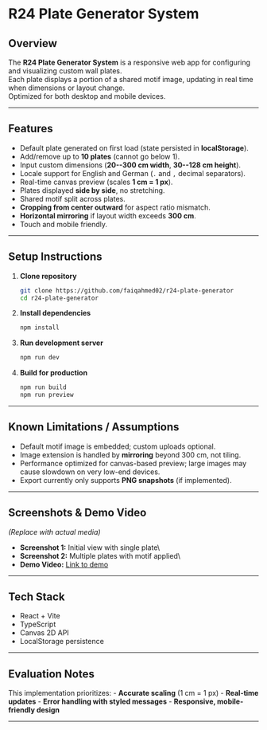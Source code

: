 # R24 Plate Generator System

## Overview

The **R24 Plate Generator System** is a responsive web app for configuring
and visualizing custom wall plates.\
Each plate displays a portion of a shared motif image, updating in real
time when dimensions or layout change.\
Optimized for both desktop and mobile devices.

------------------------------------------------------------------------

## Features

-   Default plate generated on first load (state persisted in
    **localStorage**).
-   Add/remove up to **10 plates** (cannot go below 1).
-   Input custom dimensions (**20--300 cm width**, **30--128 cm
    height**).
-   Locale support for English and German (`.` and `,` decimal
    separators).
-   Real-time canvas preview (scales **1 cm = 1 px**).
-   Plates displayed **side by side**, no stretching.
-   Shared motif split across plates.
-   **Cropping from center outward** for aspect ratio mismatch.
-   **Horizontal mirroring** if layout width exceeds **300 cm**.
-   Touch and mobile friendly.

------------------------------------------------------------------------

## Setup Instructions

1.  **Clone repository**

    ``` bash
    git clone https://github.com/faiqahmed02/r24-plate-generator
    cd r24-plate-generator
    ```

2.  **Install dependencies**

    ``` bash
    npm install
    ```

3.  **Run development server**

    ``` bash
    npm run dev
    ```

4.  **Build for production**

    ``` bash
    npm run build
    npm run preview
    ```

------------------------------------------------------------------------

## Known Limitations / Assumptions

-   Default motif image is embedded; custom uploads optional.
-   Image extension is handled by **mirroring** beyond 300 cm, not
    tiling.
-   Performance optimized for canvas-based preview; large images may
    cause slowdown on very low-end devices.
-   Export currently only supports **PNG snapshots** (if implemented).

------------------------------------------------------------------------

## Screenshots & Demo Video

*(Replace with actual media)*

-   **Screenshot 1:** Initial view with single plate\
-   **Screenshot 2:** Multiple plates with motif applied\
-   **Demo Video:** [Link to demo](https://www.dropbox.com/scl/fi/316vazirf1fkrig2ia76l/Screen-Recording-2025-09-02-at-3.14.12-PM.mov?rlkey=ge446iv60pvd1yvvw69n2g6tb&st=jg9tuls4&dl=0)

------------------------------------------------------------------------

## Tech Stack

-   React + Vite
-   TypeScript
-   Canvas 2D API
-   LocalStorage persistence

------------------------------------------------------------------------

## Evaluation Notes

This implementation prioritizes: - **Accurate scaling** (1 cm = 1 px) -
**Real-time updates** - **Error handling with styled messages** -
**Responsive, mobile-friendly design**

------------------------------------------------------------------------
